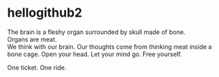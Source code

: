 # hellogithub2

The brain is a fleshy organ surrounded by skull made of bone.  
Organs are meat.  
We think with our brain.
Our thoughts come from thinking meat inside a bone cage.
Open your head.
Let your mind go.
Free yourself.

One ticket.
One ride.
